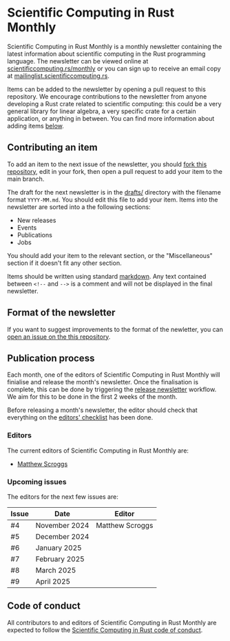 # Scientific Computing in Rust Monthly

Scientific Computing in Rust Monthly is a monthly newsletter containing the latest information
about scientific computing in the Rust programming language. The newsletter can be viewed online
at [scientificcomputing.rs/monthly](https://scientificcomputing.rs/monthly) or you can sign up
to receive an email copy at [mailinglist.scientificcomputing.rs](https://mailinglist.scientificcomputing.rs).

Items can be added to the newsletter by opening a pull request to this repository. We encourage contributions
to the newsletter from anyone developing a Rust crate related to scientific computing: this could be a
very general library for linear algebra, a very specific crate for a certain application, or anything in between.
You can find more information about adding items [below](#contributing-an-item).

## Contributing an item
To add an item to the next issue of the newsletter, you should
[fork this repository](https://github.com/rust-scicomp/scientific-computing-in-rust-monthly/fork),
edit in your fork, then open a pull request to add your item to the main branch.

The draft for the next newsletter is in the [drafts/](drafts) directory with the filename format
`YYYY-MM.md`. You should edit this file to add your item. Items into the newsletter are sorted into
a the following sections:

* New releases
* Events
* Publications
* Jobs

You should add your item to the relevant section, or the "Miscellaneous" section if it doesn't fit
any other section.

Items should be written using standard [markdown](https://www.markdownguide.org/cheat-sheet/).
Any text contained between `<!--` and `-->` is a comment and will not be displayed in the final
newsletter.

## Format of the newsletter
If you want to suggest improvements to the format of the newletter, you can
[open an issue on the this repository](https://github.com/rust-scicomp/scientific-computing-in-rust-monthly/issues).

## Publication process
Each month, one of the editors of Scientific Computing in Rust Monthly will finialise and release
the month's newsletter. Once the finalisation is complete, this can be done by triggering
the [release newsletter](https://github.com/rust-scicomp/scientific-computing-in-rust-monthly/actions/workflows/release.yml)
workflow. We aim for this to be done in the first 2 weeks of the month.

Before releasing a month's newsletter, the editor should check that everything on the
[editors' checklist](EDITORS_CHECKLIST.md) has been done.

### Editors
The current editors of Scientific Computing in Rust Monthly are:

* [Matthew Scroggs](https://github.com/mscroggs)

### Upcoming issues
The editors for the next few issues are:

| Issue | Date           | Editor |
| ----- | -------------- | ------ |
| #4    | November 2024  | Matthew Scroggs |
| #5    | December 2024  | |
| #6    | January 2025   | |
| #7    | February 2025  | |
| #8    | March 2025     | |
| #9    | April 2025     | |

## Code of conduct
All contributors to and editors of Scientific Computing in Rust Monthly are expected to
follow the [Scientific Computing in Rust code of conduct](https://scientificcomputing.rs/code-of-conduct).
